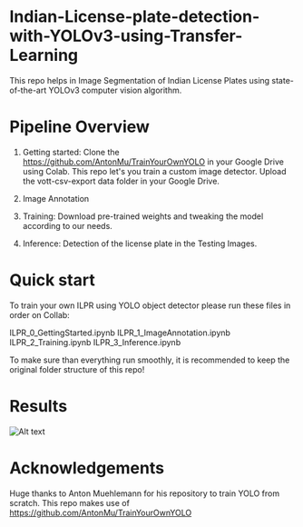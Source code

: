 # Indian-License-plate-detection-with-YOLOv3-using-Transfer-Learning
This repo helps in Image Segmentation of Indian License Plates using state-of-the-art YOLOv3 computer vision algorithm.

# Pipeline Overview

1. Getting started: Clone the https://github.com/AntonMu/TrainYourOwnYOLO in your Google Drive using Colab. This repo let's you train a custom image detector. Upload the vott-csv-export data folder in your Google Drive.

2. Image Annotation

3. Training: Download pre-trained weights and tweaking the model according to our needs.

4. Inference: Detection of the license plate in the Testing Images.

# Quick start

To train your own ILPR using YOLO object detector please run these files in order on Collab:

ILPR_0_GettingStarted.ipynb
ILPR_1_ImageAnnotation.ipynb
ILPR_2_Training.ipynb
ILPR_3_Inference.ipynb

To make sure than everything run smoothly, it is recommended to keep the original folder structure of this repo!

# Results

![Alt text](https://github.com/anmoltiwari05/Indian-License-plate-detection-with-YOLOv3-using-Transfer-Learning/blob/master/Demo%20Testing/Detected%20Images/Capture1_licensePlate.jpg?raw=true "Title")


# Acknowledgements
Huge thanks to Anton Muehlemann for his repository to train YOLO from scratch. This repo makes use of https://github.com/AntonMu/TrainYourOwnYOLO
